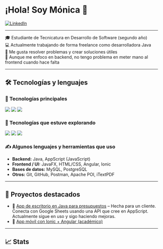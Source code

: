 # ¡Hola! Soy Mónica 👋

[![LinkedIn](https://img.shields.io/badge/LinkedIn-blue?style=flat&logo=linkedin&logoColor=white&link=https://www.linkedin.com/in/monica-melgarejo-esquivel-2b1b39164/)](https://www.linkedin.com/in/monica-melgarejo-esquivel-2b1b39164/)

---

🎓 Estudiante de Tecnicatura en Desarrollo de Software (segundo año)   
💻 Actualmente trabajando de forma freelance como desarrolladora Java  
🔧 Me gusta resolver problemas y crear soluciones útiles  
🙌 Aunque me enfoco en backend, no tengo problema en meter mano al frontend cuando hace falta

---

## 🛠️ Tecnologías y lenguajes

### 🚀 Tecnologías principales
<div align="left">
  <img src="https://img.shields.io/badge/Java-ED8B00?style=for-the-badge&logo=java&logoColor=white"/>
  <img src="https://img.shields.io/badge/JavaScript-F7DF1E?style=for-the-badge&logo=javascript&logoColor=black"/>
  <img src="https://img.shields.io/badge/JavaFX-3873AE?style=for-the-badge&logo=java&logoColor=white"/>
</div>

### 🧪 Tecnologías que estuve explorando
<div align="left">
  <img src="https://img.shields.io/badge/TypeScript-007ACC?style=for-the-badge&logo=typescript&logoColor=white"/>
  <img src="https://img.shields.io/badge/Angular-DD0031?style=for-the-badge&logo=angular&logoColor=white"/>
  <img src="https://img.shields.io/badge/Ionic-3880FF?style=for-the-badge&logo=ionic&logoColor=white"/>
</div>  

### ✍️ Algunos lenguajes y herramientas que uso
- **Backend:** Java, AppScript (JavaScript)
- **Frontend / UI:** JavaFX, HTML/CSS, Angular, Ionic
- **Bases de datos:** MySQL, PostgreSQL
- **Otros:** Git, GitHub, Postman, Apache POI, iTextPDF

---

## 📂 Proyectos destacados

- 💼 [App de escritorio en Java para presupuestos](https://github.com/monick96/AppEscritorioGestionPresupuestosMayoristas-Java) – Hecha para un cliente. Conecta con Google Sheets usando una API que cree en AppScript. Actualmente sigue en uso y sigo haciendo mejoras.
- 📱 [App móvil con Ionic + Angular (académico)](https://github.com/jlarata/habitus)

---

## 📈 Stats

<div align="center">

<!--[![monick96's GitHub stats](https://repo-stats-blue.vercel.app/api?username=monick96&show_icons=true&theme=radical)](https://github.com/anuraghazra/github-readme-stats)  
[![Top Langs](https://repo-stats-blue.vercel.app/api/top-langs/?username=monick96&layout=compact&theme=radical)](https://github.com/anuraghazra/github-readme-stats)->

</div>

---

## 🙋‍♀️ Sobre mí

Siempre estoy con ganas de aprender algo nuevo, probar tecnologías y resolver desafíos reales. Me interesa crecer profesionalmente en el mundo IT, sobre todo en desarrollo backend, pero también me animo al frontend y al trabajo en equipo.

Si llegaste hasta acá, ¡gracias por pasar! 🚀

---

## 🧘‍♀️ También me gusta...
- 🪴 Cuidar plantas
- 🏋️ Ir al gimnasio
- 📚 Leer

---

## 📫 Contacto

[![LinkedIn](https://img.shields.io/badge/LinkedIn-blue?style=flat&logo=linkedin&logoColor=white)](https://www.linkedin.com/in/monica-melgarejo-esquivel-2b1b39164/)

---


